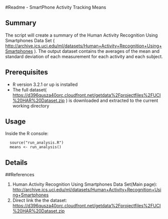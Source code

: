 #Readme - SmartPhone Activity Tracking Means

## Summary
The script will create a summary of the Human Activity Recognition Using Smartphones Data Set ( http://archive.ics.uci.edu/ml/datasets/Human+Activity+Recognition+Using+Smartphones ).
The output dataset contains the averages of the mean and standard deviation of each measurement for each activity and each subject.

## Prerequisites
* R version 3.2.1 or up is installed
* The full dataset( https://d396qusza40orc.cloudfront.net/getdata%2Fprojectfiles%2FUCI%20HAR%20Dataset.zip ) is downloaded and extracted to the current working directory

## Usage
Inside the R console:
```
  source("run_analysis.R") 
  means <- run_analysis()
```

## Details

##References
1. Human Activity Recognition Using Smartphones Data Set(Main page):  http://archive.ics.uci.edu/ml/datasets/Human+Activity+Recognition+Using+Smartphones
2. Direct link the the dataset:  https://d396qusza40orc.cloudfront.net/getdata%2Fprojectfiles%2FUCI%20HAR%20Dataset.zip  